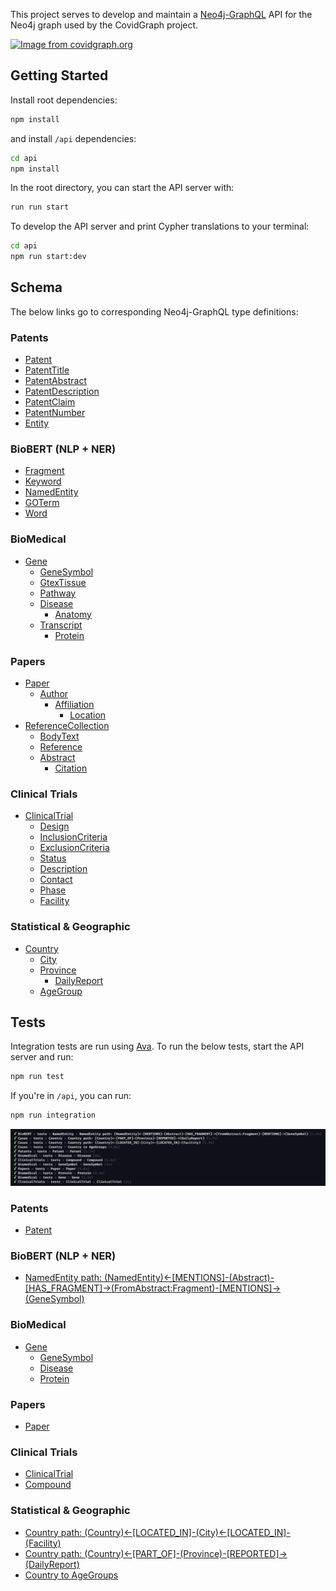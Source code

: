 This project serves to develop and maintain a [Neo4j-GraphQL](https://grandstack.io/docs/neo4j-graphql-js) API for the Neo4j graph used by the CovidGraph project. 

[![Image from covidgraph.org](https://covidgraph.org/img/content-img/Schema_v1.1_no_logo.png)](https://covidgraph.org/ 'Image from covidgraph.org')

## Getting Started
Install root dependencies: 
```sh
npm install
```
and install `/api` dependencies:
```sh
cd api
npm install
```
In the root directory, you can start the API server with: 
```sh
run run start
```
To develop the API server and print Cypher translations to your terminal:
```sh
cd api
npm run start:dev
```
## Schema
The below links go to corresponding Neo4j-GraphQL type definitions:
### Patents
  * [Patent](https://github.com/Covid19-GraphQL/covid-graph-graphql/blob/5f3d1da4fffe6bc6982f52caa73bfb463df72621/api/src/schemas/Patents/typeDefs/Patent.js#L5)
  * [PatentTitle](https://github.com/Covid19-GraphQL/covid-graph-graphql/blob/5f3d1da4fffe6bc6982f52caa73bfb463df72621/api/src/schemas/Patents/typeDefs/Patent.js#L189)
  * [PatentAbstract](https://github.com/Covid19-GraphQL/covid-graph-graphql/blob/5f3d1da4fffe6bc6982f52caa73bfb463df72621/api/src/schemas/Patents/typeDefs/Patent.js#L156)
  * [PatentDescription](https://github.com/Covid19-GraphQL/covid-graph-graphql/blob/5f3d1da4fffe6bc6982f52caa73bfb463df72621/api/src/schemas/Patents/typeDefs/Patent.js#L217)
  * [PatentClaim](https://github.com/Covid19-GraphQL/covid-graph-graphql/blob/5f3d1da4fffe6bc6982f52caa73bfb463df72621/api/src/schemas/Patents/typeDefs/Patent.js#L203)
  * [PatentNumber](https://github.com/Covid19-GraphQL/covid-graph-graphql/blob/5f3d1da4fffe6bc6982f52caa73bfb463df72621/api/src/schemas/Patents/typeDefs/Patent.js#L46)
  * [Entity](https://github.com/Covid19-GraphQL/covid-graph-graphql/blob/5f3d1da4fffe6bc6982f52caa73bfb463df72621/api/src/schemas/Patents/typeDefs/Patent.js#L170)

### BioBERT (NLP + NER)
  * [Fragment](https://github.com/Covid19-GraphQL/covid-graph-graphql/blob/076ffb5423a79331a51d8e192016a926bf78f04d/api/src/schemas/BioBERT/typeDefs/Fragment.js#L23)
  * [Keyword](https://github.com/Covid19-GraphQL/covid-graph-graphql/blob/076ffb5423a79331a51d8e192016a926bf78f04d/api/src/schemas/BioBERT/typeDefs/Keyword.js#L10)
  * [NamedEntity](https://github.com/Covid19-GraphQL/covid-graph-graphql/blob/076ffb5423a79331a51d8e192016a926bf78f04d/api/src/schemas/BioBERT/typeDefs/NamedEntity.js#L9) 
  * [GOTerm](https://github.com/Covid19-GraphQL/covid-graph-graphql/blob/076ffb5423a79331a51d8e192016a926bf78f04d/api/src/schemas/BioBERT/typeDefs/GOTerm.js#L11)
  * [Word](https://github.com/Covid19-GraphQL/covid-graph-graphql/blob/076ffb5423a79331a51d8e192016a926bf78f04d/api/src/schemas/BioBERT/typeDefs/Word.js#L6)

### BioMedical
  * [Gene](https://github.com/Covid19-GraphQL/covid-graph-graphql/blob/076ffb5423a79331a51d8e192016a926bf78f04d/api/src/schemas/Biomedical/typeDefs/Gene.js#L5)
    * [GeneSymbol](https://github.com/Covid19-GraphQL/covid-graph-graphql/blob/076ffb5423a79331a51d8e192016a926bf78f04d/api/src/schemas/Biomedical/typeDefs/GeneSymbol.js#L5)
    * [GtexTissue](https://github.com/Covid19-GraphQL/covid-graph-graphql/blob/076ffb5423a79331a51d8e192016a926bf78f04d/api/src/schemas/Biomedical/typeDefs/Gene.js#L84)
    * [Pathway](https://github.com/Covid19-GraphQL/covid-graph-graphql/blob/076ffb5423a79331a51d8e192016a926bf78f04d/api/src/schemas/Biomedical/typeDefs/Gene.js#L164)
    * [Disease](https://github.com/Covid19-GraphQL/covid-graph-graphql/blob/076ffb5423a79331a51d8e192016a926bf78f04d/api/src/schemas/Biomedical/typeDefs/Disease.js#L5)
      * [Anatomy](https://github.com/Covid19-GraphQL/covid-graph-graphql/blob/076ffb5423a79331a51d8e192016a926bf78f04d/api/src/schemas/Biomedical/typeDefs/Disease.js#L41)
    * [Transcript](https://github.com/Covid19-GraphQL/covid-graph-graphql/blob/076ffb5423a79331a51d8e192016a926bf78f04d/api/src/schemas/Biomedical/typeDefs/Gene.js#L44)
      * [Protein](https://github.com/Covid19-GraphQL/covid-graph-graphql/blob/076ffb5423a79331a51d8e192016a926bf78f04d/api/src/schemas/Biomedical/typeDefs/Protein.js#L5)

### Papers
  * [Paper](https://github.com/Covid19-GraphQL/covid-graph-graphql/blob/076ffb5423a79331a51d8e192016a926bf78f04d/api/src/schemas/Papers/typeDefs/Paper.js#L5)
    * [Author](https://github.com/Covid19-GraphQL/covid-graph-graphql/blob/076ffb5423a79331a51d8e192016a926bf78f04d/api/src/schemas/Papers/typeDefs/Paper.js#L32)
      * [Affiliation](https://github.com/Covid19-GraphQL/covid-graph-graphql/blob/076ffb5423a79331a51d8e192016a926bf78f04d/api/src/schemas/Papers/typeDefs/Paper.js#L44)
        * [Location](https://github.com/Covid19-GraphQL/covid-graph-graphql/blob/076ffb5423a79331a51d8e192016a926bf78f04d/api/src/schemas/Papers/typeDefs/Paper.js#L52)
  * [ReferenceCollection](https://github.com/Covid19-GraphQL/covid-graph-graphql/blob/076ffb5423a79331a51d8e192016a926bf78f04d/api/src/schemas/Papers/typeDefs/Paper.js#L92)
    * [BodyText](https://github.com/Covid19-GraphQL/covid-graph-graphql/blob/076ffb5423a79331a51d8e192016a926bf78f04d/api/src/schemas/Papers/typeDefs/Paper.js#L161)
    * [Reference](https://github.com/Covid19-GraphQL/covid-graph-graphql/blob/076ffb5423a79331a51d8e192016a926bf78f04d/api/src/schemas/Papers/typeDefs/Paper.js#L77)
    * [Abstract](https://github.com/Covid19-GraphQL/covid-graph-graphql/blob/076ffb5423a79331a51d8e192016a926bf78f04d/api/src/schemas/Papers/typeDefs/Paper.js#L122)
      * [Citation](https://github.com/Covid19-GraphQL/covid-graph-graphql/blob/076ffb5423a79331a51d8e192016a926bf78f04d/api/src/schemas/Papers/typeDefs/Paper.js#L145)

### Clinical Trials
  * [ClinicalTrial](https://github.com/Covid19-GraphQL/covid-graph-graphql/blob/076ffb5423a79331a51d8e192016a926bf78f04d/api/src/schemas/ClinicalTrials/typeDefs/ClinicalTrial.js#L5)
    * [Design](https://github.com/Covid19-GraphQL/covid-graph-graphql/blob/076ffb5423a79331a51d8e192016a926bf78f04d/api/src/schemas/ClinicalTrials/typeDefs/ClinicalTrial.js#L162)
    * [InclusionCriteria](https://github.com/Covid19-GraphQL/covid-graph-graphql/blob/076ffb5423a79331a51d8e192016a926bf78f04d/api/src/schemas/ClinicalTrials/typeDefs/ClinicalTrial.js#L206)
    * [ExclusionCriteria](https://github.com/Covid19-GraphQL/covid-graph-graphql/blob/076ffb5423a79331a51d8e192016a926bf78f04d/api/src/schemas/ClinicalTrials/typeDefs/ClinicalTrial.js#L211)
    * [Status](https://github.com/Covid19-GraphQL/covid-graph-graphql/blob/076ffb5423a79331a51d8e192016a926bf78f04d/api/src/schemas/ClinicalTrials/typeDefs/ClinicalTrial.js#L121)
    * [Description](https://github.com/Covid19-GraphQL/covid-graph-graphql/blob/076ffb5423a79331a51d8e192016a926bf78f04d/api/src/schemas/ClinicalTrials/typeDefs/ClinicalTrial.js#L156)
    * [Contact](https://github.com/Covid19-GraphQL/covid-graph-graphql/blob/076ffb5423a79331a51d8e192016a926bf78f04d/api/src/schemas/ClinicalTrials/typeDefs/ClinicalTrial.js#L216)
    * [Phase](https://github.com/Covid19-GraphQL/covid-graph-graphql/blob/076ffb5423a79331a51d8e192016a926bf78f04d/api/src/schemas/ClinicalTrials/typeDefs/ClinicalTrial.js#L98)
    * [Facility](https://github.com/Covid19-GraphQL/covid-graph-graphql/blob/076ffb5423a79331a51d8e192016a926bf78f04d/api/src/schemas/ClinicalTrials/typeDefs/ClinicalTrial.js#L55)

### Statistical & Geographic
  * [Country](https://github.com/Covid19-GraphQL/covid-graph-graphql/blob/076ffb5423a79331a51d8e192016a926bf78f04d/api/src/schemas/Cases/typeDefs/Country.js#L5)
    * [City](https://github.com/Covid19-GraphQL/covid-graph-graphql/blob/076ffb5423a79331a51d8e192016a926bf78f04d/api/src/schemas/Cases/typeDefs/Country.js#L15)
    * [Province](https://github.com/Covid19-GraphQL/covid-graph-graphql/blob/076ffb5423a79331a51d8e192016a926bf78f04d/api/src/schemas/Cases/typeDefs/Country.js#L28)
      * [DailyReport](https://github.com/Covid19-GraphQL/covid-graph-graphql/blob/076ffb5423a79331a51d8e192016a926bf78f04d/api/src/schemas/Cases/typeDefs/Country.js#L43)
    * [AgeGroup](https://github.com/Covid19-GraphQL/covid-graph-graphql/blob/076ffb5423a79331a51d8e192016a926bf78f04d/api/src/schemas/Cases/typeDefs/Country.js#L67)

## Tests
Integration tests are run using [Ava](https://github.com/avajs/ava). To run the below tests, start the API server and run:
```sh
npm run test
```
If you're in `/api`, you can run: 
```sh
npm run integration
```
[![Integration tests](./img/integration-tests.png)](https://covidgraph.org/ 'Integration tests')
### Patents
  * [Patent](https://github.com/Covid19-GraphQL/covid-graph-graphql/blob/6d6581ce73909bc7c975bd0490410135f7032fd5/api/src/schemas/Patents/tests/Patent.test.js#L5)
### BioBERT (NLP + NER)
  * [NamedEntity path: (NamedEntity)<-[MENTIONS]-(Abstract)-[HAS_FRAGMENT]->(FromAbstract:Fragment)-[MENTIONS]->(GeneSymbol)](https://github.com/Covid19-GraphQL/covid-graph-graphql/blob/6d6581ce73909bc7c975bd0490410135f7032fd5/api/src/schemas/BioBERT/tests/NamedEntity.test.js#L5)

### BioMedical
  * [Gene](https://github.com/Covid19-GraphQL/covid-graph-graphql/blob/6d6581ce73909bc7c975bd0490410135f7032fd5/api/src/schemas/Biomedical/tests/Gene.test.js#L5)
    * [GeneSymbol](https://github.com/Covid19-GraphQL/covid-graph-graphql/blob/6d6581ce73909bc7c975bd0490410135f7032fd5/api/src/schemas/Biomedical/tests/GeneSymbol.test.js#L5)
    * [Disease](https://github.com/Covid19-GraphQL/covid-graph-graphql/blob/6d6581ce73909bc7c975bd0490410135f7032fd5/api/src/schemas/Biomedical/tests/Disease.test.js#L5)
    * [Protein](https://github.com/Covid19-GraphQL/covid-graph-graphql/blob/6d6581ce73909bc7c975bd0490410135f7032fd5/api/src/schemas/Biomedical/tests/Protein.test.js#L5)

### Papers
  * [Paper](https://github.com/Covid19-GraphQL/covid-graph-graphql/blob/6d6581ce73909bc7c975bd0490410135f7032fd5/api/src/schemas/Papers/tests/Paper.test.js#L5)

### Clinical Trials
  * [ClinicalTrial](https://github.com/Covid19-GraphQL/covid-graph-graphql/blob/6d6581ce73909bc7c975bd0490410135f7032fd5/api/src/schemas/ClinicalTrials/tests/ClinicalTrial.test.js#L5)
  * [Compound](https://github.com/Covid19-GraphQL/covid-graph-graphql/blob/6d6581ce73909bc7c975bd0490410135f7032fd5/api/src/schemas/ClinicalTrials/tests/Compound.test.js#L5)

### Statistical & Geographic
  * [Country path: (Country)<-[LOCATED_IN]-(City)<-[LOCATED_IN]-(Facility)](https://github.com/Covid19-GraphQL/covid-graph-graphql/blob/6d6581ce73909bc7c975bd0490410135f7032fd5/api/src/schemas/Cases/tests/Country.test.js#L5)
  * [Country path: (Country)<-[PART_OF]-(Province)-[REPORTED]->(DailyReport)](https://github.com/Covid19-GraphQL/covid-graph-graphql/blob/6d6581ce73909bc7c975bd0490410135f7032fd5/api/src/schemas/Cases/tests/Country.test.js#L133)
  * [Country to AgeGroups](https://github.com/Covid19-GraphQL/covid-graph-graphql/blob/6d6581ce73909bc7c975bd0490410135f7032fd5/api/src/schemas/Cases/tests/Country.test.js#L911)